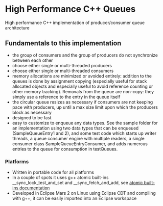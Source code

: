 # High Performance C++ Queues
High performance C++ implementation of producer/consumer queue architecture

## Fundamentals to this implementation
* the group of consumers and the group of producers do not synchronize between each other
* choose either single or multi-threaded producers
* choose either single or multi-threaded consumers
* memory allocations are minimized or avoided entirely: addition to the queues is done by assignment copying (especially useful for stack allocated objects and especially useful to avoid reference counting or other memory tracking).  Removals from the queue are non-copy: they simply use a reference to the entry in the queue itself 
* the circular queue resizes as necessary if consumers are not keeping pace with producers, up until a max size limit upon which the producers block as necessary
* designed to be fast
* easy to customize to enqueue any data types.  See the sample folder for an implementation using two data types that can be enqueued (SampleQueueEntry1 and 2), and some test code which starts up writer threads, a queue consumer engine with multiple readers, a single consumer class SampleQueueEntryConsumer, and adds numerous entries to the queue for consumption in testQueues.

### Platforms
* Written in portable code for all platforms
* In a couple of spots it uses g++ atomic built-ins __sync_lock_test_and_set and __sync_fetch_and_add, see [atomic built-ins documentation](https://gcc.gnu.org/onlinedocs/gcc-4.4.5/gcc/Atomic-Builtins.html)
* Developed in Eclipse Mars 2 on Linux using Eclipse CDT and compiling with g++, it can be easily imported into an Eclipse workspace
